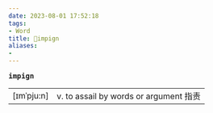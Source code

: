 ```yaml
---
date: 2023-08-01 17:52:18
tags: 
- Word
title: 📖impign
aliases: 
- 
---
```


<pre><strong>impign</strong></pre>
|   |   |
|---|---|
|[ɪmˈpju:n]|v. to assail by words or argument 指责|